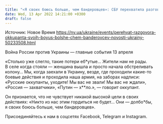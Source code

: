 ```yaml
---
title: "«Я своих боюсь больше, чем бандеровцев»: СБУ перехватила разговор российского оккупанта"
date: Wed, 13 Apr 2022 14:21:00 +0300
draft: false
---
```

Источник: Новое Время https://nv.ua/ukraine/events/perehvat-razgovora-okkupanta-svoih-boyus-bolshe-chem-banderovcev-novosti-ukrainy-50233508.html


Война России против Украины — главные события 13 апреля

«Столько уже слегло, такие потери еб*утые… Жители нам не рады. В селе когда стояли — женщина вышла и просто начала обстреливать колону… Мы, когда заехали в Украину, везде, где проходили какие-то боевые действия и проходила наша армия, на заборах надписи: «Русские оккупанты, уходите! Мы вас не звали! Мы вас не ждали», «Россия — захватчики», «Путин — х**ло.», — говорит оккупант.

Он признается, что не чувствует никакой высокой цели в своих действиях: «Никто из нас этим гордиться не будет… Они — долбо*бы, я своих боюсь больше, чем бандеровцев».

Присоединяйтесь к нам в соцсетях Facebook, Telegram и Instagram.
